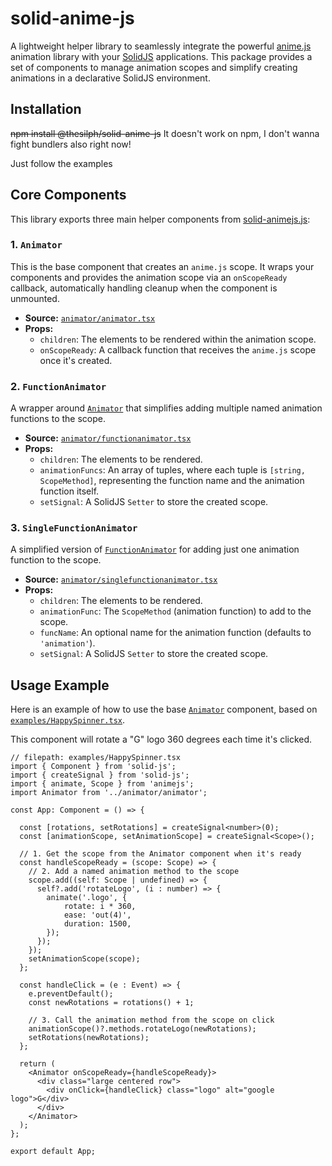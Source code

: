 # solid-anime-js

A lightweight helper library to seamlessly integrate the powerful [anime.js](https://animejs.com/) animation library with your [SolidJS](https://www.solidjs.com/) applications. This package provides a set of components to manage animation scopes and simplify creating animations in a declarative SolidJS environment.

## Installation


~~npm install @thesilph/solid-anime-js~~
It doesn't work on npm, I don't wanna fight bundlers also right now!

Just follow the examples

## Core Components

This library exports three main helper components from [solid-animejs.js](solid-animejs.js):

### 1. `Animator`

This is the base component that creates an `anime.js` scope. It wraps your components and provides the animation scope via an `onScopeReady` callback, automatically handling cleanup when the component is unmounted.

*   **Source:** [`animator/animator.tsx`](animator/animator.tsx)
*   **Props:**
    *   `children`: The elements to be rendered within the animation scope.
    *   `onScopeReady`: A callback function that receives the `anime.js` scope once it's created.

### 2. `FunctionAnimator`

A wrapper around [`Animator`](animator/animator.tsx) that simplifies adding multiple named animation functions to the scope.

*   **Source:** [`animator/functionanimator.tsx`](animator/functionanimator.tsx)
*   **Props:**
    *   `children`: The elements to be rendered.
    *   `animationFuncs`: An array of tuples, where each tuple is `[string, ScopeMethod]`, representing the function name and the animation function itself.
    *   `setSignal`: A SolidJS `Setter` to store the created scope.

### 3. `SingleFunctionAnimator`

A simplified version of [`FunctionAnimator`](animator/functionanimator.tsx) for adding just one animation function to the scope.

*   **Source:** [`animator/singlefunctionanimator.tsx`](animator/singlefunctionanimator.tsx)
*   **Props:**
    *   `children`: The elements to be rendered.
    *   `animationFunc`: The `ScopeMethod` (animation function) to add to the scope.
    *   `funcName`: An optional name for the animation function (defaults to `'animation'`).
    *   `setSignal`: A SolidJS `Setter` to store the created scope.

## Usage Example

Here is an example of how to use the base [`Animator`](animator/animator.tsx) component, based on [`examples/HappySpinner.tsx`](examples/HappySpinner.tsx).

This component will rotate a "G" logo 360 degrees each time it's clicked.

````tsx
// filepath: examples/HappySpinner.tsx
import { Component } from 'solid-js';
import { createSignal } from 'solid-js';
import { animate, Scope } from 'animejs';
import Animator from '../animator/animator';

const App: Component = () => {
  
  const [rotations, setRotations] = createSignal<number>(0);
  const [animationScope, setAnimationScope] = createSignal<Scope>();

  // 1. Get the scope from the Animator component when it's ready
  const handleScopeReady = (scope: Scope) => {
    // 2. Add a named animation method to the scope
    scope.add((self: Scope | undefined) => {
      self?.add('rotateLogo', (i : number) => {
        animate('.logo', {
            rotate: i * 360,
            ease: 'out(4)',
            duration: 1500,
        });
      });
    });
    setAnimationScope(scope);
  };

  const handleClick = (e : Event) => {
    e.preventDefault();
    const newRotations = rotations() + 1;
    
    // 3. Call the animation method from the scope on click
    animationScope()?.methods.rotateLogo(newRotations);
    setRotations(newRotations);
  };

  return (
    <Animator onScopeReady={handleScopeReady}>
      <div class="large centered row">
        <div onClick={handleClick} class="logo" alt="google logo">G</div> 
      </div>
    </Animator>
  );
};

export default App;
````